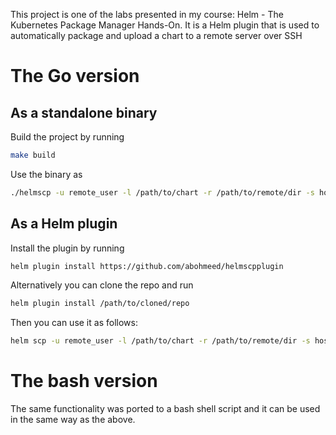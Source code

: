 This project is one of the labs presented in my course: Helm - The Kubernetes Package Manager Hands-On. 
It is a Helm plugin that is used to automatically package and upload a chart to a remote server over SSH
# The Go version
## As a standalone binary
Build the project by running 
```bash
make build
```
Use the binary as 
```bash
./helmscp -u remote_user -l /path/to/chart -r /path/to/remote/dir -s hostname -p SSH port (22 by default) -k path/to/private/key (defaults to ~/.ssh/id_rsa)
```
## As a Helm plugin
Install the plugin by running 
```bash
helm plugin install https://github.com/abohmeed/helmscpplugin
```
Alternatively you can clone the repo and run 
```bash
helm plugin install /path/to/cloned/repo
```
Then you can use it as follows:
```bash
helm scp -u remote_user -l /path/to/chart -r /path/to/remote/dir -s hostname -p SSH port (22 by default) -k path/to/private/key (defaults to ~/.ssh/id_rsa)
```
# The bash version
The same functionality was ported to a bash shell script and it can be used in the same way as the above.